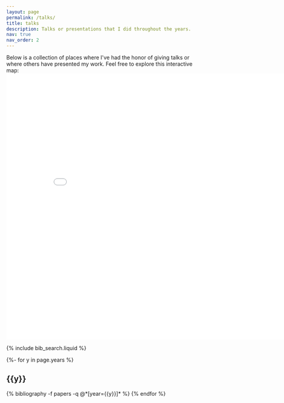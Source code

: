 ```yaml
---
layout: page
permalink: /talks/
title: talks
description: Talks or presentations that I did throughout the years. 
nav: true
nav_order: 2
---
```

<p>Below is a collection of places where I've had the honor of giving talks or where others have presented my work. Feel free to explore this interactive map:
<iframe src="/talkmap/map.html" height="700" width="850" style="border:none;"></iframe>


{% include bib_search.liquid %}

<div class="publications">

{%- for y in page.years %}
  <h2 class="year">{{y}}</h2>
  {% bibliography -f papers -q @*[year={{y}}]* %}
{% endfor %}


</div>
